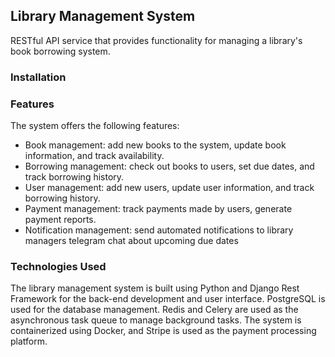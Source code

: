 ## Library Management System

<p>RESTful API service that provides functionality for managing a library's book borrowing system.</p>

### Installation



### Features

The system offers the following features:
<ul>
<li>
Book management: add new books to the system, update book information, and track availability.
</li>
<li>
Borrowing management: check out books to users, set due dates, and track borrowing history.
</li>
<li>
User management: add new users, update user information, and track borrowing history.
</li>
<li>
Payment management: track payments made by users, generate payment reports.
</li>
<li>
Notification management: send automated notifications to library managers telegram chat about upcoming due dates
</li>
</ul>

### Technologies Used
<p>The library management system is built using Python and Django Rest Framework for the back-end development and user interface. PostgreSQL is used for the database management. Redis and Celery are used as the asynchronous task queue to manage background tasks. The system is containerized using Docker, and Stripe is used as the payment processing platform.</p>

